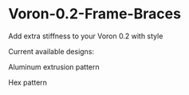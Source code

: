 # Voron-0.2-Frame-Braces
Add extra stiffness to your Voron 0.2 with style

Current available designs:

Aluminum extrusion pattern

Hex pattern



